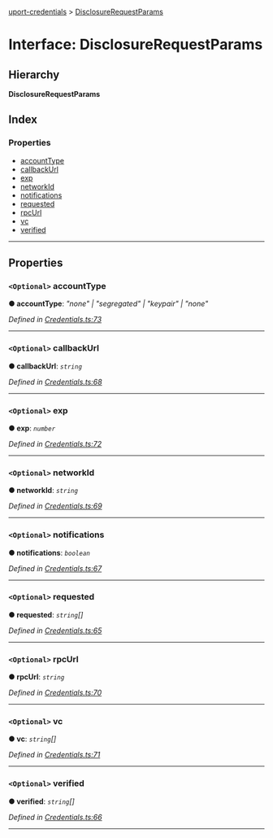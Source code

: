[uport-credentials](../README.md) > [DisclosureRequestParams](../interfaces/disclosurerequestparams.md)

# Interface: DisclosureRequestParams

## Hierarchy

**DisclosureRequestParams**

## Index

### Properties

* [accountType](disclosurerequestparams.md#accounttype)
* [callbackUrl](disclosurerequestparams.md#callbackurl)
* [exp](disclosurerequestparams.md#exp)
* [networkId](disclosurerequestparams.md#networkid)
* [notifications](disclosurerequestparams.md#notifications)
* [requested](disclosurerequestparams.md#requested)
* [rpcUrl](disclosurerequestparams.md#rpcurl)
* [vc](disclosurerequestparams.md#vc)
* [verified](disclosurerequestparams.md#verified)

---

## Properties

<a id="accounttype"></a>

### `<Optional>` accountType

**● accountType**: *"none" \| "segregated" \| "keypair" \| "none"*

*Defined in [Credentials.ts:73](https://github.com/uport-project/uport-credentials/blob/2b03873/src/Credentials.ts#L73)*

___
<a id="callbackurl"></a>

### `<Optional>` callbackUrl

**● callbackUrl**: *`string`*

*Defined in [Credentials.ts:68](https://github.com/uport-project/uport-credentials/blob/2b03873/src/Credentials.ts#L68)*

___
<a id="exp"></a>

### `<Optional>` exp

**● exp**: *`number`*

*Defined in [Credentials.ts:72](https://github.com/uport-project/uport-credentials/blob/2b03873/src/Credentials.ts#L72)*

___
<a id="networkid"></a>

### `<Optional>` networkId

**● networkId**: *`string`*

*Defined in [Credentials.ts:69](https://github.com/uport-project/uport-credentials/blob/2b03873/src/Credentials.ts#L69)*

___
<a id="notifications"></a>

### `<Optional>` notifications

**● notifications**: *`boolean`*

*Defined in [Credentials.ts:67](https://github.com/uport-project/uport-credentials/blob/2b03873/src/Credentials.ts#L67)*

___
<a id="requested"></a>

### `<Optional>` requested

**● requested**: *`string`[]*

*Defined in [Credentials.ts:65](https://github.com/uport-project/uport-credentials/blob/2b03873/src/Credentials.ts#L65)*

___
<a id="rpcurl"></a>

### `<Optional>` rpcUrl

**● rpcUrl**: *`string`*

*Defined in [Credentials.ts:70](https://github.com/uport-project/uport-credentials/blob/2b03873/src/Credentials.ts#L70)*

___
<a id="vc"></a>

### `<Optional>` vc

**● vc**: *`string`[]*

*Defined in [Credentials.ts:71](https://github.com/uport-project/uport-credentials/blob/2b03873/src/Credentials.ts#L71)*

___
<a id="verified"></a>

### `<Optional>` verified

**● verified**: *`string`[]*

*Defined in [Credentials.ts:66](https://github.com/uport-project/uport-credentials/blob/2b03873/src/Credentials.ts#L66)*

___

